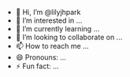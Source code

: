 - 👋 Hi, I’m @lilyjhpark
- 👀 I’m interested in ...
- 🌱 I’m currently learning ...
- 💞️ I’m looking to collaborate on ...
- 📫 How to reach me ...
- 😄 Pronouns: ...
- ⚡ Fun fact: ...

<!---
lilyjhpark/lilyjhpark is a ✨ special ✨ repository because its `README.md` (this file) appears on your GitHub profile.
You can click the Preview link to take a look at your changes.
--->
